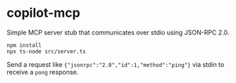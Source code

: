 # copilot-mcp

Simple MCP server stub that communicates over stdio using JSON-RPC 2.0.

```
npm install
npx ts-node src/server.ts
```

Send a request like `{"jsonrpc":"2.0","id":1,"method":"ping"}` via stdin to
receive a `pong` response.
